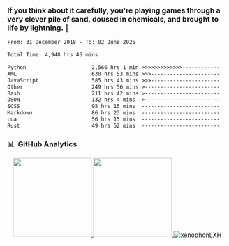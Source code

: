 ### If you think about it carefully, you're playing games through a very clever pile of sand, doused in chemicals, and brought to life by lightning.  👋

<!--START_SECTION:waka-->

```txt
From: 31 December 2018 - To: 02 June 2025

Total Time: 4,948 hrs 45 mins

Python                     2,566 hrs 1 min >>>>>>>>>>>>>------------   51.86 %
XML                        630 hrs 53 mins >>>----------------------   12.75 %
JavaScript                 585 hrs 43 mins >>>----------------------   11.84 %
Other                      249 hrs 56 mins >------------------------   05.05 %
Bash                       211 hrs 42 mins >------------------------   04.28 %
JSON                       132 hrs 4 mins  >------------------------   02.67 %
SCSS                       95 hrs 15 mins  -------------------------   01.93 %
Markdown                   86 hrs 23 mins  -------------------------   01.75 %
Lua                        56 hrs 15 mins  -------------------------   01.14 %
Rust                       49 hrs 52 mins  -------------------------   01.01 %
```

<!--END_SECTION:waka-->

### 📊 &nbsp;GitHub Analytics
<p align="center">
<a href="https://github.com/AVS1508">
  <img height="180em" src="https://github-readme-stats-eight-theta.vercel.app/api?username=XenophonLXH&show_icons=true&theme=algolia&include_all_commits=true&count_private=true"/>
  <img height="180em" src="https://github-readme-stats-eight-theta.vercel.app/api/top-langs/?username=XenophonLXH&layout=compact&langs_count=8&theme=algolia"/>
  <img align="center" src="https://github-readme-streak-stats.herokuapp.com/?user=XenophonLXH&theme=algolia" alt="xenophonLXH" />
</a>
</p>

